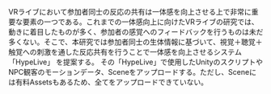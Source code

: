 VRライブにおいて参加者同士の反応の共有は一体感を向上させる上で非常に重要な要素の一つである。これまでの一体感向上に向けたVRライブの研究では、動きに着目したものが多く、参加者の感覚へのフィードバックを行うものは未だ多くない。そこで、本研究では参加者同士の生体情報に基づいて、視覚＋聴覚＋触覚への刺激を通した反応共有を行うことで一体感を向上させるシステム「HypeLive」 を提案する。
その「HypeLive」で使用したUnityのスクリプトやNPC観客のモーションデータ、Sceneをアップロードする。ただし、Sceneには有料Assetsもあるため、全てをアップロードできていない。
